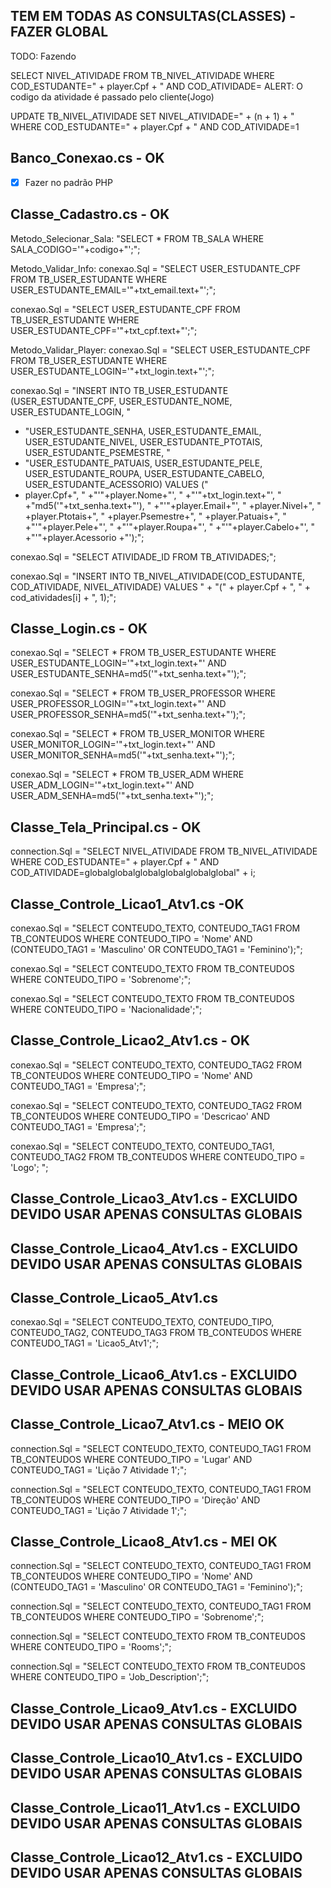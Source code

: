 ## TEM EM TODAS AS CONSULTAS(CLASSES) - FAZER GLOBAL
TODO: Fazendo

SELECT NIVEL_ATIVIDADE FROM TB_NIVEL_ATIVIDADE WHERE COD_ESTUDANTE=" + player.Cpf + " AND COD_ATIVIDADE=
    ALERT: O codigo da atividade é passado pelo cliente(Jogo)


UPDATE TB_NIVEL_ATIVIDADE SET NIVEL_ATIVIDADE=" + (n + 1) + " WHERE COD_ESTUDANTE=" + player.Cpf + " AND COD_ATIVIDADE=1
    


## Banco_Conexao.cs - OK

- [x] Fazer no padrão PHP


## Classe_Cadastro.cs - OK

Metodo_Selecionar_Sala: 
"SELECT * FROM TB_SALA WHERE SALA_CODIGO='"+codigo+"';";


Metodo_Validar_Info:
conexao.Sql = "SELECT USER_ESTUDANTE_CPF FROM TB_USER_ESTUDANTE WHERE USER_ESTUDANTE_EMAIL='"+txt_email.text+"';";

conexao.Sql = "SELECT USER_ESTUDANTE_CPF FROM TB_USER_ESTUDANTE WHERE USER_ESTUDANTE_CPF='"+txt_cpf.text+"';";


Metodo_Validar_Player:
conexao.Sql = "SELECT USER_ESTUDANTE_CPF FROM TB_USER_ESTUDANTE WHERE USER_ESTUDANTE_LOGIN='"+txt_login.text+"';";

conexao.Sql = "INSERT INTO TB_USER_ESTUDANTE (USER_ESTUDANTE_CPF, USER_ESTUDANTE_NOME, USER_ESTUDANTE_LOGIN, "
+ "USER_ESTUDANTE_SENHA, USER_ESTUDANTE_EMAIL, USER_ESTUDANTE_NIVEL, USER_ESTUDANTE_PTOTAIS, USER_ESTUDANTE_PSEMESTRE, "
+ "USER_ESTUDANTE_PATUAIS,  USER_ESTUDANTE_PELE, USER_ESTUDANTE_ROUPA, USER_ESTUDANTE_CABELO, USER_ESTUDANTE_ACESSORIO) VALUES ("
+ player.Cpf+", "
+"'"+player.Nome+"', "
+"'"+txt_login.text+"', "
+"md5('"+txt_senha.text+"'), "
+"'"+player.Email+"', "
+player.Nivel+", "
+player.Ptotais+", "
+player.Psemestre+", "
+player.Patuais+", "
+"'"+player.Pele+"', "
+"'"+player.Roupa+"', "
+"'"+player.Cabelo+"', "
+"'"+player.Acessorio
+"');";

conexao.Sql = "SELECT ATIVIDADE_ID FROM TB_ATIVIDADES;";

conexao.Sql = "INSERT INTO TB_NIVEL_ATIVIDADE(COD_ESTUDANTE, COD_ATIVIDADE, NIVEL_ATIVIDADE) VALUES " +
    "(" + player.Cpf + ", " + cod_atividades[i] + ", 1);";






## Classe_Login.cs - OK

conexao.Sql = "SELECT * FROM TB_USER_ESTUDANTE WHERE USER_ESTUDANTE_LOGIN='"+txt_login.text+"' AND USER_ESTUDANTE_SENHA=md5('"+txt_senha.text+"');";

conexao.Sql = "SELECT * FROM TB_USER_PROFESSOR WHERE USER_PROFESSOR_LOGIN='"+txt_login.text+"' AND USER_PROFESSOR_SENHA=md5('"+txt_senha.text+"');";

conexao.Sql = "SELECT * FROM TB_USER_MONITOR WHERE USER_MONITOR_LOGIN='"+txt_login.text+"' AND USER_MONITOR_SENHA=md5('"+txt_senha.text+"');";

conexao.Sql = "SELECT * FROM TB_USER_ADM WHERE USER_ADM_LOGIN='"+txt_login.text+"' AND USER_ADM_SENHA=md5('"+txt_senha.text+"');";




## Classe_Tela_Principal.cs - OK

connection.Sql = "SELECT NIVEL_ATIVIDADE FROM TB_NIVEL_ATIVIDADE WHERE COD_ESTUDANTE=" + player.Cpf + " AND COD_ATIVIDADE=globalglobalglobalglobalglobalglobal" + i;



## Classe_Controle_Licao1_Atv1.cs -OK

conexao.Sql = "SELECT CONTEUDO_TEXTO, CONTEUDO_TAG1 FROM TB_CONTEUDOS WHERE CONTEUDO_TIPO = 'Nome' AND (CONTEUDO_TAG1 = 'Masculino' OR CONTEUDO_TAG1 = 'Feminino');";

conexao.Sql = "SELECT CONTEUDO_TEXTO FROM
 TB_CONTEUDOS WHERE CONTEUDO_TIPO = 'Sobrenome';";

conexao.Sql = "SELECT CONTEUDO_TEXTO FROM TB_CONTEUDOS WHERE CONTEUDO_TIPO = 'Nacionalidade';";


## Classe_Controle_Licao2_Atv1.cs - OK


conexao.Sql = "SELECT CONTEUDO_TEXTO, CONTEUDO_TAG2 FROM TB_CONTEUDOS WHERE CONTEUDO_TIPO = 'Nome' AND CONTEUDO_TAG1 = 'Empresa';";

conexao.Sql = "SELECT CONTEUDO_TEXTO, CONTEUDO_TAG2 FROM TB_CONTEUDOS WHERE CONTEUDO_TIPO = 'Descricao' AND CONTEUDO_TAG1 = 'Empresa';";

conexao.Sql = "SELECT CONTEUDO_TEXTO, CONTEUDO_TAG1, CONTEUDO_TAG2 FROM TB_CONTEUDOS WHERE CONTEUDO_TIPO = 'Logo'; ";


## Classe_Controle_Licao3_Atv1.cs  - EXCLUIDO DEVIDO USAR APENAS CONSULTAS GLOBAIS

## Classe_Controle_Licao4_Atv1.cs - EXCLUIDO DEVIDO USAR APENAS CONSULTAS GLOBAIS

## Classe_Controle_Licao5_Atv1.cs


conexao.Sql = "SELECT CONTEUDO_TEXTO, CONTEUDO_TIPO, CONTEUDO_TAG2, CONTEUDO_TAG3 FROM TB_CONTEUDOS WHERE CONTEUDO_TAG1 = 'Licao5_Atv1';";


## Classe_Controle_Licao6_Atv1.cs - EXCLUIDO DEVIDO USAR APENAS CONSULTAS GLOBAIS

## Classe_Controle_Licao7_Atv1.cs - MEIO OK


connection.Sql = "SELECT CONTEUDO_TEXTO, CONTEUDO_TAG1 FROM TB_CONTEUDOS WHERE CONTEUDO_TIPO = 'Lugar' AND CONTEUDO_TAG1 = 'Lição 7 Atividade 1';";

connection.Sql = "SELECT CONTEUDO_TEXTO, CONTEUDO_TAG1 FROM TB_CONTEUDOS WHERE CONTEUDO_TIPO = 'Direção' AND CONTEUDO_TAG1 = 'Lição 7 Atividade 1';";



## Classe_Controle_Licao8_Atv1.cs - MEI OK


connection.Sql = "SELECT CONTEUDO_TEXTO, CONTEUDO_TAG1 FROM TB_CONTEUDOS WHERE CONTEUDO_TIPO = 'Nome' AND (CONTEUDO_TAG1 = 'Masculino' OR CONTEUDO_TAG1 = 'Feminino');";

connection.Sql = "SELECT CONTEUDO_TEXTO, CONTEUDO_TAG1 FROM TB_CONTEUDOS WHERE CONTEUDO_TIPO = 'Sobrenome';";

connection.Sql = "SELECT CONTEUDO_TEXTO FROM TB_CONTEUDOS WHERE CONTEUDO_TIPO = 'Rooms';";

connection.Sql = "SELECT CONTEUDO_TEXTO FROM TB_CONTEUDOS WHERE CONTEUDO_TIPO = 'Job_Description';";


## Classe_Controle_Licao9_Atv1.cs  - EXCLUIDO DEVIDO USAR APENAS CONSULTAS GLOBAIS

## Classe_Controle_Licao10_Atv1.cs - EXCLUIDO DEVIDO USAR APENAS CONSULTAS GLOBAIS

## Classe_Controle_Licao11_Atv1.cs - EXCLUIDO DEVIDO USAR APENAS CONSULTAS GLOBAIS

## Classe_Controle_Licao12_Atv1.cs - EXCLUIDO DEVIDO USAR APENAS CONSULTAS GLOBAIS



